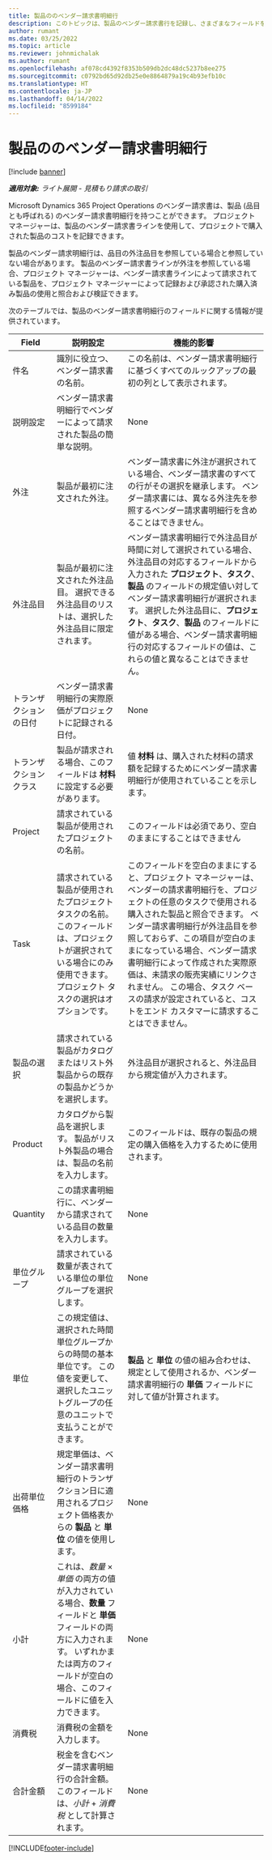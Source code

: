 ```yaml
---
title: 製品ののベンダー請求書明細行
description: このトピックは、製品のベンダー請求書行を記録し、さまざまなフィールドを使用してベンダーからの製品購入を記録する方法を説明しています。
author: rumant
ms.date: 03/25/2022
ms.topic: article
ms.reviewer: johnmichalak
ms.author: rumant
ms.openlocfilehash: af078cd4392f8353b509db2dc48dc5237b8ee275
ms.sourcegitcommit: c0792bd65d92db25e0e8864879a19c4b93efb10c
ms.translationtype: HT
ms.contentlocale: ja-JP
ms.lasthandoff: 04/14/2022
ms.locfileid: "8599184"
---
```

# <a name="vendor-invoice-lines-for-products"></a>製品ののベンダー請求書明細行

[!include [banner](../../includes/dataverse-preview.md)]

_**適用対象:** ライト展開 - 見積もり請求の取引_

Microsoft Dynamics 365 Project Operations のベンダー請求書は、製品 (品目とも呼ばれる) のベンダー請求書明細行を持つことができます。 プロジェクト マネージャーは、製品のベンダー請求書ラインを使用して、プロジェクトで購入された製品のコストを記録できます。

製品のベンダー請求明細行は、品目の外注品目を参照している場合と参照していない場合があります。 製品のベンダー請求書ラインが外注を参照している場合、プロジェクト マネージャーは、ベンダー請求書ラインによって請求されている製品を、プロジェクト マネージャーによって記録および承認された購入済み製品の使用と照合および検証できます。

次のテーブルでは、製品のベンダー請求書明細行のフィールドに関する情報が提供されています。

| Field | 説明設定 | 機能的影響 |
| --- | --- | --- |
| 件名 | 識別に役立つ、ベンダー請求書の名前。 | この名前は、ベンダー請求書明細行に基づくすべてのルックアップの最初の列として表示されます。 |
| 説明設定 | ベンダー請求書明細行でベンダーによって請求された製品の簡単な説明。 | None |
| 外注 | 製品が最初に注文された外注。 | ベンダー請求書に外注が選択されている場合、ベンダー請求書のすべての行がその選択を継承します。 ベンダー請求書には、異なる外注先を参照するベンダー請求書明細行を含めることはできません。 |
| 外注品目 | 製品が最初に注文された外注品目。 選択できる外注品目のリストは、選択した外注品目に限定されます。 | ベンダー請求書明細行で外注品目が時間に対して選択されている場合、外注品目の対応するフィールドから入力された **プロジェクト**、**タスク**、**製品** のフィールドの規定値い対してベンダー請求書明細行が選択されます。 選択した外注品目に、**プロジェクト**、**タスク**、**製品** のフィールドに値がある場合、ベンダー請求書明細行の対応するフィールドの値は、これらの値と異なることはできません。 |
| トランザクションの日付 | ベンダー請求書明細行の実際原価がプロジェクトに記録される日付。 | None|
| トランザクション クラス | 製品が請求される場合、このフィールドは **材料** に設定する必要があります。 | 値 **材料** は、購入された材料の請求額を記録するためにベンダー請求書明細行が使用されていることを示します。 |
| Project | 請求されている製品が使用されたプロジェクトの名前。 | このフィールドは必須であり、空白のままにすることはできません |
| Task | 請求されている製品が使用されたプロジェクト タスクの名前。 このフィールドは、プロジェクトが選択されている場合にのみ使用できます。 プロジェクト タスクの選択はオプションです。 | このフィールドを空白のままにすると、プロジェクト マネージャーは、ベンダーの請求書明細行を、プロジェクトの任意のタスクで使用される購入された製品と照合できます。 ベンダー請求書明細行が外注品目を参照しておらず、この項目が空白のままになっている場合、ベンダー請求書明細行によって作成された実際原価は、未請求の販売実績にリンクされません。 この場合、タスク ベースの請求が設定されていると、コストをエンド カスタマーに請求することはできません。 |
| 製品の選択 | 請求されている製品がカタログまたはリスト外製品からの既存の製品かどうかを選択します。 | 外注品目が選択されると、外注品目から規定値が入力されます。 |
| Product | カタログから製品を選択します。 製品がリスト外製品の場合は、製品の名前を入力します。 | このフィールドは、既存の製品の規定の購入価格を入力するために使用されます。 |
| Quantity | この請求書明細行に、ベンダーから請求されている品目の数量を入力します。 | None |
| 単位グループ | 請求されている数量が表されている単位の単位グループを選択します。 | None |
| 単位 | この規定値は、選択された時間単位グループからの時間の基本単位です。 この値を変更して、選択したユニットグループの任意のユニットで支払うことができます。 | **製品** と **単位** の値の組み合わせは、規定として使用されるか、ベンダー請求書明細行の **単価** フィールドに対して値が計算されます。 |
| 出荷単位価格 | 規定単価は、ベンダー請求書明細行のトランザクション日に適用されるプロジェクト価格表からの **製品** と **単位** の値を使用します。 | None |
| 小計 | これは、*数量* &times; *単価* の両方の値が入力されている場合、**数量** フィールドと **単価** フィールドの両方に入力されます。 いずれかまたは両方のフィールドが空白の場合、このフィールドに値を入力できます。 | None |
| 消費税 | 消費税の金額を入力します。 | None |
| 合計金額 | 税金を含むベンダー請求書明細行の合計金額。 このフィールドは、*小計*  +  *消費税* として計算されます。 | None |

[!INCLUDE[footer-include](../../includes/footer-banner.md)]
